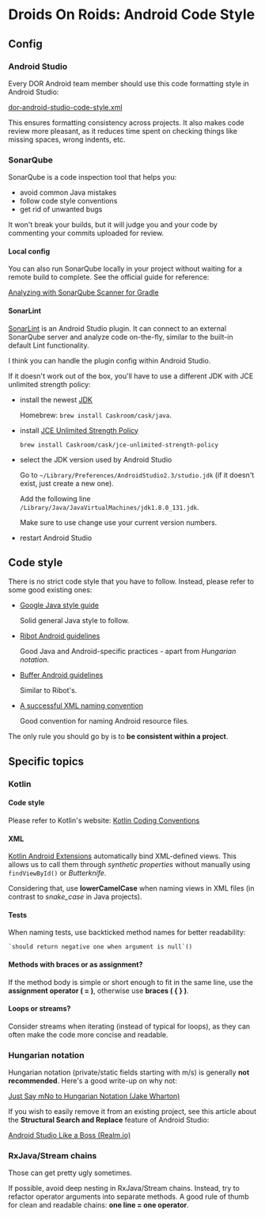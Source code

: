 # Droids On Roids: Android Code Style

## Config

### Android Studio

Every DOR Android team member should use this code formatting style in Android Studio:

[dor-android-studio-code-style.xml](https://github.com/DroidsOnRoids/android-style-guide/blob/master/dor-android-studio-code-style.xml)

This ensures formatting consistency across projects. It also makes code review more pleasant, as it reduces time spent on checking things like missing spaces, wrong indents, etc.

### SonarQube

SonarQube is a code inspection tool that helps you:

* avoid common Java mistakes
* follow code style conventions
* get rid of unwanted bugs

It won't break your builds, but it will judge you and your code by commenting your commits uploaded for review.

#### Local config

You can also run SonarQube locally in your project without waiting for a remote build to complete. See the official guide for reference:

[Analyzing with SonarQube Scanner for Gradle](https://docs.sonarqube.org/display/SCAN/Analyzing+with+SonarQube+Scanner+for+Gradle)

#### SonarLint

[SonarLint](http://www.sonarlint.org/intellij/index.html) is an Android Studio plugin. It can connect to an external SonarQube server and analyze code on-the-fly, similar to the built-in default Lint functionality.

I think you can handle the plugin config within Android Studio.

If it doesn't work out of the box, you'll have to use a different JDK with JCE unlimited strength policy:

* install the newest [JDK](http://www.oracle.com/technetwork/java/javase/downloads/index-jsp-138363.html)

	Homebrew: `brew install Caskroom/cask/java`.
	
* install [JCE Unlimited Strength Policy](http://www.oracle.com/technetwork/java/javase/downloads/jce8-download-2133166.html)

	`brew install Caskroom/cask/jce-unlimited-strength-policy`
	
* select the JDK version used by Android Studio

	Go to `~/Library/Preferences/AndroidStudio2.3/studio.jdk` (if it doesn't exist, just create a new one).
	
	Add the following line `/Library/Java/JavaVirtualMachines/jdk1.8.0_131.jdk`.
	
	Make sure to use change use your current version numbers.
	
* restart Android Studio

## Code style

There is no strict code style that you have to follow. Instead, please refer to some good existing ones:

* [Google Java style guide](https://google.github.io/styleguide/javaguide.html)

	Solid general Java style to follow.

* [Ribot Android guidelines](https://github.com/ribot/android-guidelines/blob/master/project_and_code_guidelines.md)

	Good Java and Android-specific practices - apart from *Hungarian notation*.

* [Buffer Android guidelines](https://github.com/bufferapp/android-guidelines/blob/master/project_style_guidelines.md)

	Similar to Ribot's.

* [A successful XML naming convention](http://jeroenmols.com/blog/2016/03/07/resourcenaming/)

	Good convention for naming Android resource files.

The only rule you should go by is to **be consistent within a project**.

## Specific topics

### Kotlin

#### Code style

Please refer to Kotlin's website:
[Kotlin Coding Conventions](https://kotlinlang.org/docs/reference/coding-conventions.html)

#### XML

[Kotlin Android Extensions](https://kotlinlang.org/docs/tutorials/android-plugin.html) automatically bind XML-defined views. This allows us to call them through *synthetic properties* without manually using `findViewById()` or *Butterknife*.

Considering that, use **lowerCamelCase** when naming views in XML files (in contrast to *snake_case* in Java projects).

#### Tests

When naming tests, use backticked method names for better readability:

``` `should return negative one when argument is null`() ```

#### Methods with braces or as assignment?

If the method body is simple or short enough to fit in the same line, use the **assignment operator ( = )**, otherwise use **braces ( { } )**.

#### Loops or streams?

Consider streams when iterating (instead of typical for loops), as they can often make the code more concise and readable.

### Hungarian notation
Hungarian notation (private/static fields starting with m/s) is generally **not recommended**. Here's a good write-up on why not:

[Just Say mNo to Hungarian Notation (Jake Wharton)](http://jakewharton.com/just-say-no-to-hungarian-notation/)

If you wish to easily remove it from an existing project, see this article about the **Structural Search and Replace** feature of Android Studio:

[Android Studio Like a Boss (Realm.io)](https://realm.io/news/360andev-philippe-breault-android-studio-ide-like-boss-structural-search-refactoring-java/)

### RxJava/Stream chains

Those can get pretty ugly sometimes.

If possible, avoid deep nesting in RxJava/Stream chains. Instead, try to refactor operator arguments into separate methods. A good rule of thumb for clean and readable chains: **one line = one operator**.
